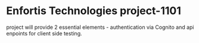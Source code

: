 # Enfortis Technologies project-1101 
project will provide 2 essential elements - authentication via Cognito and
api enpoints for client side testing.
